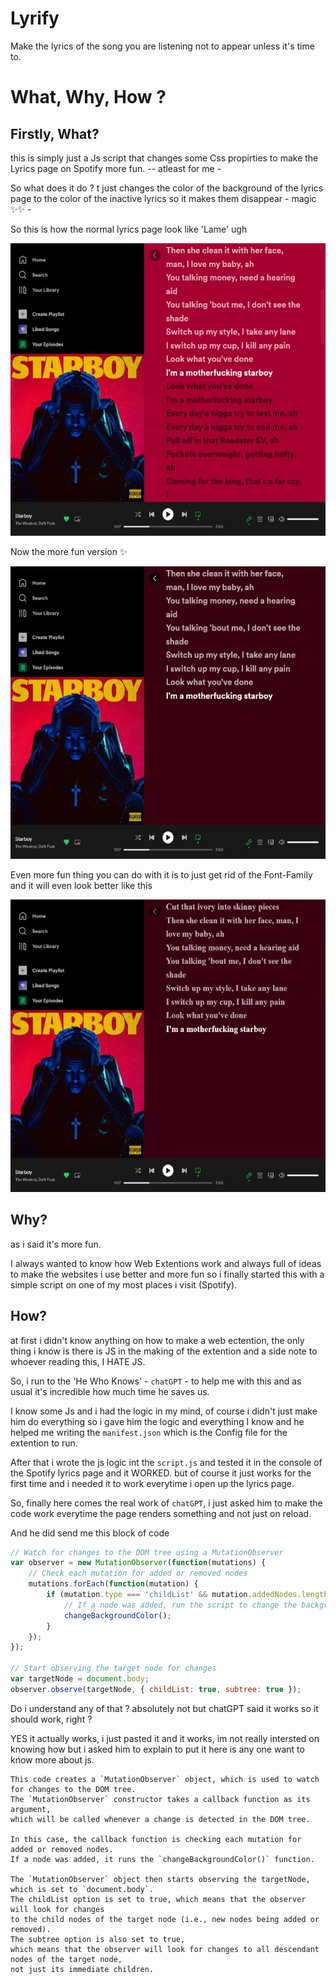 # Lyrify
Make the lyrics of the song you are listening not to appear unless it's time to.

# What, Why, How ?

## Firstly, What?
this is simply just a Js script that changes some Css propirties to make the Lyrics page on Spotify more fun.
-- atleast for me -

So what does it do ? 
t just changes the color of the background of the lyrics page to the color of the inactive lyrics so it makes them disappear - magic ✨✨ - 

So this is how the normal lyrics page look like 'Lame' ugh

<img src="/imgs/Without-Extention.jpg" alt="a pic of the lyrics page on spotify without the extention enabled" width="559" height="468">

Now the more fun version ✨

<img src="/imgs/With-Extention.jpg" alt="a pic of the lyrics page on spotify with the extention enabled" width="559" height="468">

Even more fun thing you can do with it is to just get rid of the Font-Family and it will even look better like this

<img src="/imgs/With-Extention&WIthout-the-Font.jpg" alt="a pic of the lyrics page on spotify with the extention enabled and without the Font-Family" width="559" height="468">



## Why? 
as i said it's more fun.

I always wanted to know how Web Extentions work and always full of ideas to make the websites i use better and more fun so i finally started this with a simple script on one of my most places i visit (Spotify).

## How?
at first i didn't know anything on how to make a web ectention, the only thing i know is there is JS in the making of the extention and a side note to whoever reading this, I HATE JS.

So, i run to the 'He Who Knows' - `chatGPT` - to help me with this and as usual it's incredible how much time he saves us. 

I know some Js and i had the logic in my mind, of course i didn't just make him do everything so i gave him the logic and everything I know and he helped me writing the `manifest.json` which is the Config file for the extention to run. 

After that i wrote the js logic int the `script.js` and tested it in the console of the Spotify lyrics page and it WORKED.
but of course it just works for the first time and i needed it to work everytime i open up the lyrics page.

So, finally here comes the real work of `chatGPT`, i just asked him to make the code work everytime the page renders something and not just on reload.

And he did send me this block of code

```javascript
// Watch for changes to the DOM tree using a MutationObserver
var observer = new MutationObserver(function(mutations) {
    // Check each mutation for added or removed nodes
    mutations.forEach(function(mutation) {
        if (mutation.type === 'childList' && mutation.addedNodes.length) {
            // If a node was added, run the script to change the background color
            changeBackgroundColor();
        }
    });
});

// Start observing the target node for changes
var targetNode = document.body;
observer.observe(targetNode, { childList: true, subtree: true });
```
Do i understand any of that ? absolutely not but chatGPT said it works so it should work, right ?

YES it actually works, i just pasted it and it works, im not really intersted on knowing how but i asked him to explain to put it here is any one want to know more about js.

```chatGPT
This code creates a `MutationObserver` object, which is used to watch for changes to the DOM tree.
The `MutationObserver` constructor takes a callback function as its argument,
which will be called whenever a change is detected in the DOM tree.

In this case, the callback function is checking each mutation for added or removed nodes.
If a node was added, it runs the `changeBackgroundColor()` function.

The `MutationObserver` object then starts observing the targetNode, which is set to `document.body`.
The childList option is set to true, which means that the observer will look for changes
to the child nodes of the target node (i.e., new nodes being added or removed).
The subtree option is also set to true, 
which means that the observer will look for changes to all descendant nodes of the target node,
not just its immediate children.
```



